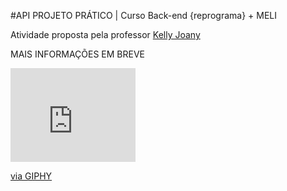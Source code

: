 #API PROJETO PRÁTICO | Curso Back-end {reprograma} + MELI

Atividade proposta pela professor [Kelly Joany](https://www.github.com/kellyjoany)

MAIS INFORMAÇÕES EM BREVE 

<iframe src="https://giphy.com/embed/xThtamfCMIS2Z4B4wU" width="200" frameBorder="0" class="giphy-embed" allowFullScreen></iframe><p><a href="https://giphy.com/stickers/true-and-the-rainbow-kingdom-funny-xThtamfCMIS2Z4B4wU">via GIPHY</a></p>
